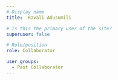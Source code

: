 ```yaml
---
# Display name
title:  Ravali Adusumili

# Is this the primary user of the site?
superuser: false

# Role/position
role: Collaborator

user_groups:
  - Past Collaborator
---
```

